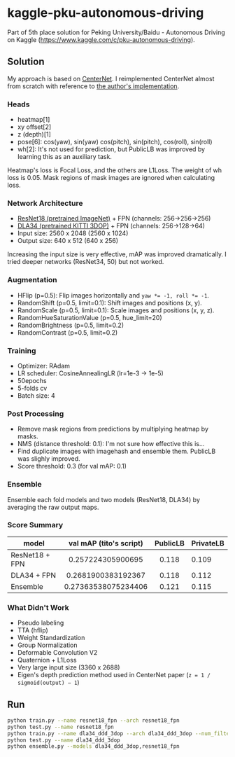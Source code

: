 # kaggle-pku-autonomous-driving

Part of 5th place solution for Peking University/Baidu - Autonomous Driving on Kaggle (https://www.kaggle.com/c/pku-autonomous-driving).

## Solution
My approach is based on [CenterNet](https://github.com/xingyizhou/CenterNet).
I reimplemented CenterNet almost from scratch with reference to [the author's implementation](https://github.com/xingyizhou/CenterNet).

### Heads
- heatmap[1]
- xy offset[2]
- z (depth)[1]
- pose[6]: cos(yaw), sin(yaw) cos(pitch), sin(pitch), cos(roll), sin(roll)
- wh[2]: It's not used for prediction, but PublicLB was improved by learning this as an auxiliary task.

Heatmap's loss is Focal Loss, and the others are L1Loss. The weight of wh loss is 0.05. Mask regions of mask images are ignored when calculating loss.

### Network Architecture
- [ResNet18 (pretrained ImageNet)](https://github.com/Cadene/pretrained-models.pytorch) + FPN (channels: 256->256->256)
- [DLA34 (pretrained KITTI 3DOP)](https://github.com/xingyizhou/CenterNet/blob/master/readme/MODEL_ZOO.md) + FPN (channels: 256->128->64)
- Input size: 2560 x 2048 (2560 x 1024)
- Output size: 640 x 512 (640 x 256)

Increasing the input size is very effective, mAP was improved dramatically.
I tried deeper networks (ResNet34, 50) but not worked.

### Augmentation
- HFlip (p=0.5): Flip images horizontally and `yaw *= -1, roll *= -1`.
- RandomShift (p=0.5, limit=0.1): Shift images and positions (x, y).
- RandomScale (p=0.5, limit=0.1): Scale images and positions (x, y, z).
- RandomHueSaturationValue (p=0.5, hue_limit=20)
- RandomBrightness (p=0.5, limit=0.2)
- RandomContrast (p=0.5, limit=0.2)

### Training
- Optimizer: RAdam
- LR scheduler: CosineAnnealingLR (lr=1e-3 -> 1e-5)
- 50epochs
- 5-folds cv
- Batch size: 4

### Post Processing
- Remove mask regions from predictions by multiplying heatmap by masks.
- NMS (distance threshold: 0.1): I'm not sure how effective this is...
- Find duplicate images with imagehash and ensemble them. PublicLB was slighly improved.
- Score threshold: 0.3 (for val mAP: 0.1)

### Ensemble
Ensemble each fold models and two models (ResNet18, DLA34) by averaging the raw output maps.

### Score Summary
| model          | val mAP (tito's script) | PublicLB   | PrivateLB |
|----------------|:-----------------------:|:----------:|:----------|
| ResNet18 + FPN | 0.257224305900695       | 0.118      | 0.109     |
| DLA34 + FPN    | 0.2681900383192367      | 0.118      | 0.112     |
| Ensemble       | 0.27363538075234406     | 0.121      | 0.115     |

### What Didn't Work
- Pseudo labeling
- TTA (hflip)
- Weight Standardization
- Group Normalization
- Deformable Convolution V2
- Quaternion + L1Loss
- Very large input size (3360 x 2688)
- Eigen's depth prediction method used in CenterNet paper (`z = 1 / sigmoid(output) − 1`)

## Run
```sh
python train.py --name resnet18_fpn --arch resnet18_fpn
python test.py --name resnet18_fpn
python train.py --name dla34_ddd_3dop --arch dla34_ddd_3dop --num_filters 256,256,256
python test.py --name dla34_ddd_3dop
python ensemble.py --models dla34_ddd_3dop,resnet18_fpn
```
